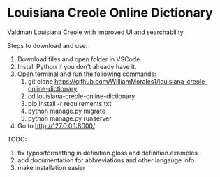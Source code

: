 # Louisiana Creole Online Dictionary

Valdman Louisiana Creole with improved UI and searchability.

Steps to download and use:

1. Download files and open folder in VSCode.
2. Install Python if you don't already have it.
3. Open terminal and run the following commands:
   1. git clone https://github.com/WilliamMorales1/louisiana-creole-online-dictionary
   2. cd louisiana-creole-online-dictionary
   3. pip install -r requirements.txt
   4. python manage.py migrate
   5. python manage.py runserver
4. Go to http://127.0.0.1:8000/.



TODO:

1. fix typos/formatting in definition.gloss and definition.examples
2. add documentation for abbreviations and other langauge info
3. make installation easier
